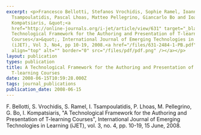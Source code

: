 ```yaml
---
excerpt: <p>Francesco Bellotti, Stefanos Vrochidis, Sophie Ramel, Ioannis
  Tsampoulatidis, Pascal Lhoas, Matteo Pellegrino, Giancarlo Bo and Ioannis
  Kompatsiaris, &quot;<a
  href="http://online-journals.org/i-jet/article/view/631" target="_blank">A
  Technological Framework for the Authoring and Presentation of T-learning
  Courses</a>&quot;, International Journal of Emerging Technologies in Learning
  (iJET), Vol 3, No4, pp 10-19, 2008.<a href="/files/631-2484-1-PB.pdf"><img
  align="top" alt="" border="0" src="/files/pdf/pdf.png" /></a></p>
layout: publication
types: publication
title: A Technological Framework for the Authoring and Presentation of
  T-learning Courses
date: 2008-06-15T10:59:28.000Z
tags: journal_publications
publication_date: 2008-06-15
---
```

F. Bellotti, S. Vrochidis, S. Ramel, I. Tsampoulatidis, P. Lhoas, M. Pellegrino, G. Bo, I. Kompatsiaris, "A Technological Framework for the Authoring and Presentation of T-learning Courses", International Journal of Emerging Technologies in Learning (iJET), vol. 3, no. 4, pp. 10-19, 15 June, 2008. <a href="/files/631-2484-1-PB.pdf"><img align="top" alt="" border="0" src="/files/pdf/pdf.png" /></a>